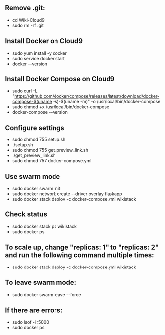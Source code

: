 ## Remove .git:
- cd Wiki-Cloud9
- sudo rm -rf .git

## Install Docker on Cloud9
- sudo yum install -y docker
- sudo service docker start
- docker --version

## Install Docker Compose on Cloud9
- sudo curl -L "https://github.com/docker/compose/releases/latest/download/docker-compose-$(uname -s)-$(uname -m)" -o /usr/local/bin/docker-compose
- sudo chmod +x /usr/local/bin/docker-compose
- docker-compose --version

## Configure settings
- sudo chmod 755 setup.sh
- ./setup.sh
- sudo chmod 755 get_preview_link.sh
- ./get_preview_link.sh
- sudo chmod 757 docker-compose.yml

## Use swarm mode
- sudo docker swarm init
- sudo docker network create --driver overlay flaskapp
- sudo docker stack deploy -c docker-compose.yml wikistack

## Check status
- sudo docker stack ps wikistack
- sudo docker ps

## To scale up, change "replicas: 1" to "replicas: 2" and run the following command multiple times:
- sudo docker stack deploy -c docker-compose.yml wikistack

## To leave swarm mode:
- sudo docker swarm leave --force

## If there are errors:
- sudo lsof -i :5000
- sudo docker ps
